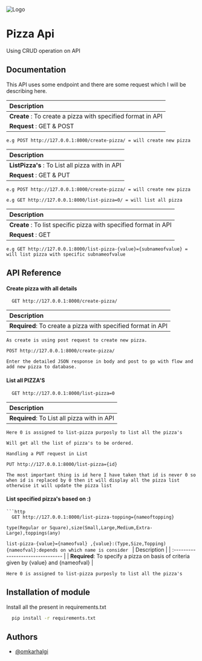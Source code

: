 
![Logo](https://upload.wikimedia.org/wikipedia/commons/thumb/4/45/Pizza_slice.png/220px-Pizza_slice.png)

    
#  Pizza Api

Using CRUD operation on API 

## Documentation

This API uses some endpoint and there are some request which I will be describing here.


| Description                       |
| :-------------------------------- |
| **Create** : To create a pizza with specified format in API |
|**Request** : GET & POST|

`e.g POST http://127.0.0.1:8000/create-pizza/ = will create new pizza`

| Description                       |
| :-------------------------------- |
| **ListPizza's** : To List all pizza with in API |
|**Request** : GET & PUT|

`e.g POST http://127.0.0.1:8000/create-pizza/ = will create new pizza`

`e.g GET http://127.0.0.1:8000/list-pizza=0/ = will list all pizza`

| Description                       |
| :-------------------------------- |
| **Create** : To list specific pizza with specified format in API |
|**Request** : GET |

`e.g GET http://127.0.0.1:8000/list-pizza-{value}={subnameofvalue} = will list pizza with specific subnameofvalue`



  
## API Reference

#### Create pizza with all details 

```http
  GET http://127.0.0.1:8000/create-pizza/
```

| Description                       |
| :-------------------------------- |
| **Required**: To create a pizza with specified format in API |

```
As create is using post request to create new pizza.

POST http://127.0.0.1:8000/create-pizza/

Enter the detailed JSON response in body and post to go with flow and add new pizza to database.

```
#### List all PIZZA'S

```http
  GET http://127.0.0.1:8000/list-pizza=0
```
| Description                       |
| :-------------------------------- |
| **Required**: To List all pizza with in API |

`Here 0 is assigned to list-pizza purposly to list all the pizza's`
```
Will get all the list of pizza's to be ordered.
```
```
Handling a PUT request in List 

PUT http://127.0.0.1:8000/list-pizza={id}

The most important thing is id here I have taken that id is never 0 so 
when id is replaced by 0 then it will display all the pizza list otherwise it will update the pizza list 
```

#### List specified pizza's based on :)
```
```http
  GET http://127.0.0.1:8000/list-pizza-topping={nameoftopping}
```
`type(Regular or Square),size(Small,Large,Medium,Extra-Large),toppings(any)`

`list-pizza-{value}={nameofval} ,{value}:(Type,Size,Topping) {nameofval}:depends on which name is consider `
| Description                       |
| :-------------------------------- |
| **Required**: To specify a pizza on basis of criteria given by {value} and {nameofval} |

`Here 0 is assigned to list-pizza purposly to list all the pizza's`




  
## Installation of module

Install all the present in requirements.txt

```bash 
  pip install -r requirements.txt
```
    
## Authors

- [@omkarhalgi](https://github.com/OMH-G/CodeLength)

  